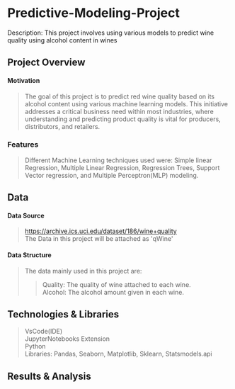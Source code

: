 # Predictive-Modeling-Project
Description: 
This project involves using various models to predict wine quality using alcohol content in wines

## Project Overview
#### Motivation
>The goal of this project is to predict red wine quality based on its alcohol content using various machine learning models. This initiative addresses a critical business need within most industries, where understanding and predicting product quality is vital for producers, distributors, and retailers.
### Features
>Different Machine Learning techniques used were: Simple linear Regression, Multiple Linear Regression, Regression Trees, Support Vector regression, and Multiple Perceptron(MLP) modeling.
## Data
#### Data Source
>https://archive.ics.uci.edu/dataset/186/wine+quality <br>
>The Data in this project will be attached as 'qWine'
#### Data Structure
>The data mainly used in this project are: <br>
>>Quality: The quality of wine attached to each wine. <br>
>>Alcohol: The alcohol amount given in each wine.
## Technologies & Libraries
>VsCode(IDE)<br>
>JupyterNotebooks Extension<br>
>Python<br>
>Libraries: Pandas, Seaborn, Matplotlib, Sklearn, Statsmodels.api <br>
## Results & Analysis
#### 

